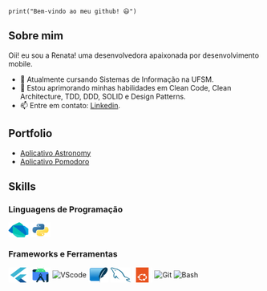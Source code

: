 <code>print("Bem-vindo ao meu github! 😃")</code>

## Sobre mim

Oii! eu sou a Renata! uma desenvolvedora apaixonada por desenvolvimento mobile.

- 📘 Atualmente cursando Sistemas de Informação na UFSM.
- 🌱 Estou aprimorando minhas habilidades em Clean Code, Clean Architecture, TDD, DDD, SOLID e Design Patterns.
- 📫 Entre em contato: [Linkedin](https://www.linkedin.com/in/devrenata).

## Portfolio
- [Aplicativo Astronomy](https://github.com/devRenata/AstronomyApp)
- [Aplicativo Pomodoro](https://github.com/devRenata/PomodoroApp)

## Skills

  <div style="flex-basis: 48%;">
    <h3>Linguagens de Programação</h3>
    <img align="center" alt="Dart" height="30" width="40" src="https://github.com/devicons/devicon/blob/v2.16.0/icons/dart/dart-original.svg">
    <img align="center" alt="Python" height="30" width="40" src="https://raw.githubusercontent.com/devicons/devicon/master/icons/python/python-original.svg">
  </div>
  
  <div style="flex-basis: 48%;">
    <h3>Frameworks e Ferramentas</h3>
    <img align="center" alt="Python" height="30" width="40" src="https://github.com/devicons/devicon/blob/v2.16.0/icons/flutter/flutter-original.svg">
    <img align="center" alt="Android-Studio" height="30" width="40" src="https://github.com/devicons/devicon/blob/v2.16.0/icons/androidstudio/androidstudio-original.svg">
    <img align="center" alt="VScode" height="30" width="40" src="https://cdn.jsdelivr.net/gh/devicons/devicon/icons/vscode/vscode-original.svg">
    <img align="center" alt="sqLite" height="30" width="40" src="https://github.com/devicons/devicon/blob/v2.16.0/icons/sqlite/sqlite-original.svg">
    <img align="center" alt="mySQL" height="30" width="40" src="https://github.com/devicons/devicon/blob/v2.16.0/icons/mysql/mysql-original.svg">
    <img align="center" alt="Ubuntu" height="30" width="40" src="https://github.com/devicons/devicon/blob/v2.16.0/icons/ubuntu/ubuntu-original.svg">
    <img align="center" alt="Git" height="30" width="40" src="https://cdn.jsdelivr.net/gh/devicons/devicon/icons/git/git-original.svg">
    <img align="center" alt="Bash" height="30" width="40" src="https://cdn.jsdelivr.net/gh/devicons/devicon/icons/bash/bash-original.svg">
  </div>
